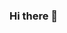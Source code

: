 
### Hi there 👋


<!-- **dazhaoniel/dazhaoniel** is a ✨ _special_ ✨ repository because its `README.md` (this file) appears on your GitHub profile. -->

<!-- I'm Daniel and I work at Square as a Software Engineer. Previously I worked at Weebly (acquired by Square) doing backend development, and prior to my startup life, I developed and maintained news alerts and APIs for The Wall Street Journal.
 -->

<!-- 🔭 I’m currently working on [AAPI Business Collective](https://aapibusiness.co/), a directory for businesses owned by Asian Americans and Pacific Islanders. -->

<!-- 🌱 I’m currently learning ...
- 👯 I’m looking to collaborate on ...
- 🤔 I’m looking for help with ...
- 💬 Ask me about ...
- 📫 How to reach me: ...
- 😄 Pronouns: ...
 -->
<!-- ⚡ Fun fact: I've completed an Ironman and I speak English, Chinese, Japanese, Spanish and Arabic.  -->

